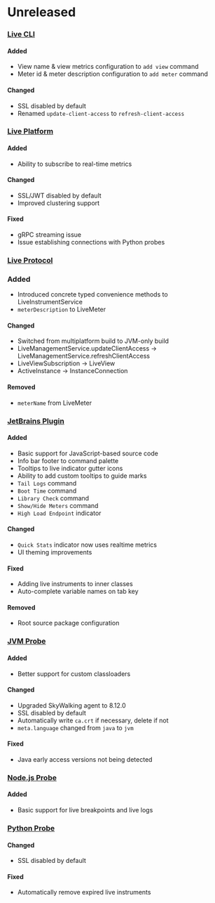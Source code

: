 # Unreleased

### [Live CLI](https://github.com/sourceplusplus/interface-cli)

#### Added
- View name & view metrics configuration to `add view` command
- Meter id & meter description configuration to `add meter` command

#### Changed
- SSL disabled by default
- Renamed `update-client-access` to `refresh-client-access`

### [Live Platform](https://github.com/sourceplusplus/sourceplusplus)

#### Added
- Ability to subscribe to real-time metrics

#### Changed
- SSL/JWT disabled by default
- Improved clustering support

#### Fixed
- gRPC streaming issue
- Issue establishing connections with Python probes

### [Live Protocol](https://github.com/sourceplusplus/protocol)

### Added
- Introduced concrete typed convenience methods to LiveInstrumentService
- `meterDescription` to LiveMeter

#### Changed
- Switched from multiplatform build to JVM-only build
- LiveManagementService.updateClientAccess -> LiveManagementService.refreshClientAccess
- LiveViewSubscription -> LiveView
- ActiveInstance -> InstanceConnection

#### Removed
- `meterName` from LiveMeter

### [JetBrains Plugin](https://github.com/sourceplusplus/interface-jetbrains)

#### Added
- Basic support for JavaScript-based source code
- Info bar footer to command palette
- Tooltips to live indicator gutter icons
- Ability to add custom tooltips to guide marks
- `Tail Logs` command
- `Boot Time` command
- `Library Check` command
- `Show/Hide Meters` command
- `High Load Endpoint` indicator

#### Changed
- `Quick Stats` indicator now uses realtime metrics
- UI theming improvements

#### Fixed
- Adding live instruments to inner classes
- Auto-complete variable names on tab key

#### Removed
- Root source package configuration

### [JVM Probe](https://github.com/sourceplusplus/probe-jvm)

#### Added
- Better support for custom classloaders

#### Changed
- Upgraded SkyWalking agent to 8.12.0
- SSL disabled by default
- Automatically write `ca.crt` if necessary, delete if not
- `meta.language` changed from `java` to `jvm`

#### Fixed
- Java early access versions not being detected

### [Node.js Probe](https://github.com/sourceplusplus/probe-nodejs)

#### Added
- Basic support for live breakpoints and live logs

### [Python Probe](https://github.com/sourceplusplus/probe-python)

#### Changed
- SSL disabled by default

#### Fixed
- Automatically remove expired live instruments

